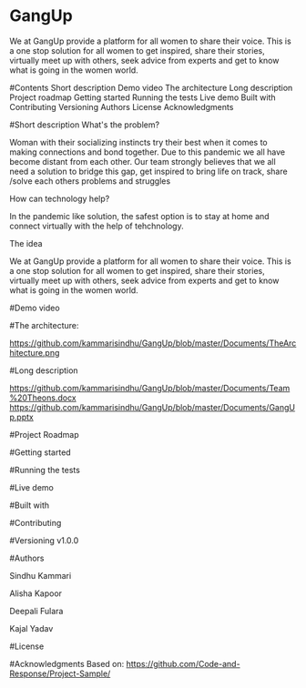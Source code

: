 # GangUp
We at GangUp provide a platform for all women to share their voice. This is a one stop solution for all women to get inspired, share their stories, virtually meet up with others, seek advice from experts and get to know what is going in the women world. 

#Contents
Short description
Demo video
The architecture
Long description
Project roadmap
Getting started
Running the tests
Live demo
Built with
Contributing
Versioning
Authors
License
Acknowledgments

#Short description
What's the problem?

Woman with their socializing instincts try their best when it comes to making connections and bond together.
Due to this pandemic we all have become distant from each other.
Our team strongly believes that we all need a solution to bridge this gap, get inspired to bring life on track, share /solve each others problems and struggles

How can technology help?

In the pandemic like solution, the safest option is to stay at home and connect virtually with the help of tehchnology.

The idea

We at GangUp provide a platform for all women to share their voice. This is a one stop solution for all women to get inspired, share their stories, virtually meet up with others, seek advice from experts and get to know what is going in the women world. 

#Demo video


#The architecture:

https://github.com/kammarisindhu/GangUp/blob/master/Documents/TheArchitecture.png

#Long description

https://github.com/kammarisindhu/GangUp/blob/master/Documents/Team%20Theons.docx
https://github.com/kammarisindhu/GangUp/blob/master/Documents/GangUp.pptx


#Project Roadmap


#Getting started

#Running the tests

#Live demo

#Built with

#Contributing

#Versioning
v1.0.0

#Authors

Sindhu Kammari

Alisha Kapoor

Deepali Fulara

Kajal Yadav

#License

#Acknowledgments
Based on: https://github.com/Code-and-Response/Project-Sample/
